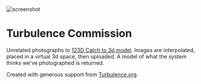![screenshot](https://raw.github.com/jeffThompson/TurbulenceCommission/master/Screenshot.png)

Turbulence Commission
====================

Unrelated photographs to [123D Catch to 3d model](http://www.123dapp.com/catch). Images are interpolated, placed in a virtual 3d space, then uploaded. A model of what the system thinks we've photographed is returned.

Created with generous support from [Turbulence.org](http://turbulence.org/).
